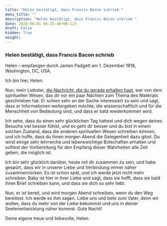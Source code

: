 ```yaml
---
title: "Helen bestätigt, dass Francis Bacon schrieb "
menu_title: ""
description: "Helen bestätigt, dass Francis Bacon schrieb "
date: 2020-08-01 06:25:48+00:123
draft: False
hidden: True
weight:
---
```

### Helen bestätigt, dass Francis Bacon schrieb

Helen – empfangen durch James Padgett am 1. Dezember 1918, Washington, DC, USA.

Ich bin hier, Helen.

Nun, mein Liebster, [die Nachricht, die du gerade erhalten hast](/padgett-botschaften/padgett-botschaften-in-reihenfolge-des-datums/padgett-botschaften-1918/francis-bacon-erklaert-den-unterschied-zwischen-den-spirituellen-und-materiellen-elementen-jep-francis-bacon-1-dezember-1918/), war von dem spirituellen Wesen, das dir vor ein paar Nächten zum Thema des Materials geschrieben hat. Er schien sehr an der Sache interessiert zu sein und sagt, dass er Informationen weitergeben möchte, die wissenschaftlich und für die Menschheit von Bedeutung sind, und dass er bald wiederkommen wird.

Ich sehe, dass du einen sehr glücklichen Tag hattest und dich wegen deines Besuchs viel besser fühlst, und es geht dir besser und du bist in einem solchen Zustand, dass die anderen spirituellen Wesen schreiben können, und ich hoffe, dass du ihnen morgen Abend die Gelegenheit dazu gibst. Du wirst einige sehr lehrreiche und lebenswichtige Botschaften erhalten und solltest der Vorbereitung für den Empfang dieser Wahrheiten alle Zeit geben, die möglich ist.

Ich bin sehr glücklich darüber, heute mit dir zusammen zu sein, und habe gespürt, dass wir in unserer Liebe und Verbindung immer näher zusammenrücken. Es ist schon spät, und ich werde jetzt nicht mehr schreiben. Baby ist hier in ihrer Liebe und sagt, dass sie hofft, dass sie bald ihren Brief schreiben kann, und dass sie dich so sehr liebt.

Nun, er ist bereit, und wird morgen Abend schreiben, wenn du den Weg bereitest. Ich werde es ihm sagen. Liebe uns und bete zum Vater, denn wir wollen, dass du mehr von der Liebe bekommst und uns in deiner Seelenentwicklung näher kommst. Gute Nacht!

Deine eigene treue und liebevolle, Helen.
